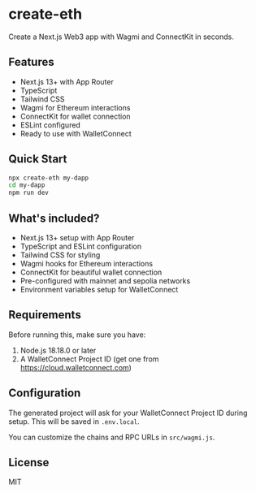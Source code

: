 # create-eth

Create a Next.js Web3 app with Wagmi and ConnectKit in seconds.

## Features

- Next.js 13+ with App Router
- TypeScript
- Tailwind CSS
- Wagmi for Ethereum interactions
- ConnectKit for wallet connection
- ESLint configured
- Ready to use with WalletConnect

## Quick Start

```bash
npx create-eth my-dapp
cd my-dapp
npm run dev
```

## What's included?

- Next.js 13+ setup with App Router
- TypeScript and ESLint configuration
- Tailwind CSS for styling
- Wagmi hooks for Ethereum interactions
- ConnectKit for beautiful wallet connection
- Pre-configured with mainnet and sepolia networks
- Environment variables setup for WalletConnect

## Requirements

Before running this, make sure you have:
1. Node.js 18.18.0 or later
2. A WalletConnect Project ID (get one from https://cloud.walletconnect.com)

## Configuration

The generated project will ask for your WalletConnect Project ID during setup. This will be saved in `.env.local`.

You can customize the chains and RPC URLs in `src/wagmi.js`.

## License

MIT 